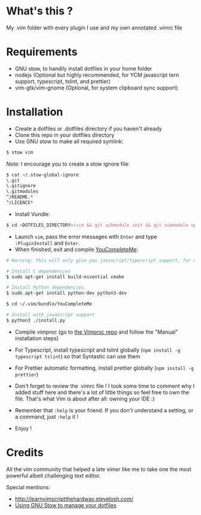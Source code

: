 # What's this ?
My .vim folder with every plugin I use and my own annotated .vimrc file

# Requirements

- GNU stow, to handily install dotfiles in your home folder
- nodejs (Optional but highly recommended, for YCM javascript tern support, typescript, tslint, and prettier)
- vim-gtk/vim-gnome (Optional, for system clipboard sync support)

# Installation
- Create a dotfiles or .dotfiles directory if you haven't already
- Clone this repo in your dotfiles directory
- Use GNU stow to make all required symlink:

```bash
$ stow vim
```

*Note:* I encourage you to create a stow ignore file:
```bash
$ cat ~/.stow-global-ignore
\.git
\.gitignore
\.gitmodules
^/README.*
^/LICENCE*
```

- Install Vundle:
```javascript
$ cd <DOTFILES_DIRECTORY>/vim && git submodule init && git submodule update
```

- Launch `vim`, pass the error messages with `Enter` and type `:PluginInstall` and `Enter`.
- When finished, exit and compile [YouCompleteMe](https://github.com/Valloric/YouCompleteMe):

```bash
# Warning: this will only give you javascript/typescript support, for other options go to the YouCompleteMe repo for explanations

# Install C dependencies
$ sudo apt-get install build-essential cmake

# Install Python dependencies
$ sudo apt-get install python-dev python3-dev

$ cd ~/.vim/bundle/YouCompleteMe

# Install with javascript support
$ python3 ./install.py
```

- Compile vimproc (go to [the Vimproc repo](https://github.com/Shougo/vimproc.vim) and follow the "Manual" installation steps)

- For Typescript, install typescript and tslint globally (`npm install -g typescript tslint`) so that Syntastic can use them

- For Prettier automatic formatting, install prettier globally (`npm install -g prettier`)

- Don't forget to review the .vimrc file ! I took some time to comment why I added stuff here and there's a lot of little things so feel free to own the file. That's what Vim is about after all: owning your IDE :)

- Remember that `:help` is your friend. If you don't understand a setting, or a command, just `:help` it !

- Enjoy !

# Credits

All the vim community that helped a late vimer like me to take one the most
powerful albeit challenging text editor.

Special mentions:

- http://learnvimscriptthehardway.stevelosh.com/
- [Using GNU Stow to manage your dotfiles](http://brandon.invergo.net/news/2012-05-26-using-gnu-stow-to-manage-your-dotfiles.html)
